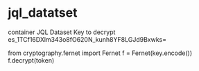 # jql_datatset
container JQL Dataset
Key to decrypt 
es_1TCf16DXlm343o8fO620N_kunh8YF8LGJd9Bxwks=


from cryptography.fernet import Fernet
f = Fernet(key.encode())
f.decrypt(token)
